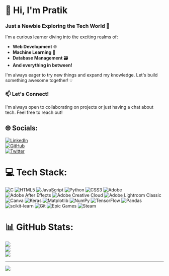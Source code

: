 # 👋 Hi, I'm Pratik </br>

### Just a Newbie Exploring the Tech World 🚀 </br>

I'm a curious learner diving into the exciting realms of: </br>
- **Web Development** 🌐 </br>
- **Machine Learning** 🤖 </br>
- **Database Management** 🗃️ </br>
- **And everything in between!** </br>

I'm always eager to try new things and expand my knowledge. Let's build something awesome together! 💡 </br>

### 📫 Let's Connect! </br>

I'm always open to collaborating on projects or just having a chat about tech. Feel free to reach out! </br>

## 🌐 Socials:

[![LinkedIn](https://img.shields.io/badge/-LinkedIn-0A66C2?style=flat&logo=linkedin&logoColor=white)]((https://www.linkedin.com/in/pratik-kharadhara-713aa52a0/)) </br>
[![GitHub](https://img.shields.io/badge/-GitHub-181717?style=flat&logo=github&logoColor=white)](https://github.com/Pratik-Kharadhara) </br>
[![Twitter](https://img.shields.io/badge/-Twitter-1DA1F2?style=flat&logo=twitter&logoColor=white)]((https://x.com/kharadahara)) </br>


# 💻 Tech Stack:
![C](https://img.shields.io/badge/c-%2300599C.svg?style=for-the-badge&logo=c&logoColor=white) ![HTML5](https://img.shields.io/badge/html5-%23E34F26.svg?style=for-the-badge&logo=html5&logoColor=white) ![JavaScript](https://img.shields.io/badge/javascript-%23323330.svg?style=for-the-badge&logo=javascript&logoColor=%23F7DF1E) ![Python](https://img.shields.io/badge/python-3670A0?style=for-the-badge&logo=python&logoColor=ffdd54) ![CSS3](https://img.shields.io/badge/css3-%231572B6.svg?style=for-the-badge&logo=css3&logoColor=white) ![Adobe](https://img.shields.io/badge/adobe-%23FF0000.svg?style=for-the-badge&logo=adobe&logoColor=white) ![Adobe After Effects](https://img.shields.io/badge/Adobe%20After%20Effects-9999FF.svg?style=for-the-badge&logo=Adobe%20After%20Effects&logoColor=white) ![Adobe Creative Cloud](https://img.shields.io/badge/Adobe%20Creative%20Cloud-DA1F26.svg?style=for-the-badge&logo=Adobe%20Creative%20Cloud&logoColor=white) ![Adobe Lightroom Classic](https://img.shields.io/badge/Adobe%20Lightroom%20Classic-31A8FF.svg?style=for-the-badge&logo=Adobe%20Lightroom%20Classic&logoColor=white) ![Canva](https://img.shields.io/badge/Canva-%2300C4CC.svg?style=for-the-badge&logo=Canva&logoColor=white) ![Keras](https://img.shields.io/badge/Keras-%23D00000.svg?style=for-the-badge&logo=Keras&logoColor=white) ![Matplotlib](https://img.shields.io/badge/Matplotlib-%23ffffff.svg?style=for-the-badge&logo=Matplotlib&logoColor=black) ![NumPy](https://img.shields.io/badge/numpy-%23013243.svg?style=for-the-badge&logo=numpy&logoColor=white) ![TensorFlow](https://img.shields.io/badge/TensorFlow-%23FF6F00.svg?style=for-the-badge&logo=TensorFlow&logoColor=white) ![Pandas](https://img.shields.io/badge/pandas-%23150458.svg?style=for-the-badge&logo=pandas&logoColor=white) ![scikit-learn](https://img.shields.io/badge/scikit--learn-%23F7931E.svg?style=for-the-badge&logo=scikit-learn&logoColor=white) ![Git](https://img.shields.io/badge/git-%23F05033.svg?style=for-the-badge&logo=git&logoColor=white) ![Epic Games](https://img.shields.io/badge/epicgames-%23313131.svg?style=for-the-badge&logo=epicgames&logoColor=white) ![Steam](https://img.shields.io/badge/steam-%23000000.svg?style=for-the-badge&logo=steam&logoColor=white)
# 📊 GitHub Stats:
![](https://github-readme-stats.vercel.app/api?username=Pratik-Kharadhara&theme=dark&hide_border=false&include_all_commits=true&count_private=true)<br/>
![](https://nirzak-streak-stats.vercel.app/?user=Pratik-Kharadhara&theme=dark&hide_border=false)<br/>
![](https://github-readme-stats.vercel.app/api/top-langs/?username=Pratik-Kharadhara&theme=dark&hide_border=false&include_all_commits=true&count_private=true&layout=compact)

---
[![](https://visitcount.itsvg.in/api?id=Pratik-Kharadhara&icon=0&color=0)](https://visitcount.itsvg.in)

<!-- Proudly created with GPRM ( https://gprm.itsvg.in ) -->
